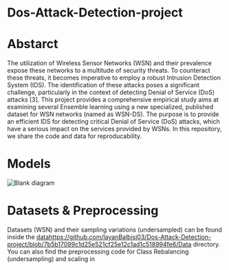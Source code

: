 # Dos-Attack-Detection-project

# Abstarct
The utilization of Wireless Sensor Networks (WSN) and their prevalence expose these networks to a multitude of security threats. To counteract these threats, it becomes imperative to employ a robust Intrusion Detection System (IDS). The identification of these attacks poses a significant challenge, particularly in the context of detecting Denial of Service (DoS) attacks [3].
This project provides a comprehensive empirical study aims at examining several Ensemble learning using a new specialized, published dataset for WSN networks (named as WSN-DS). The purpose is to provide an efficient IDS for detecting critical Denial of Service (DoS) attacks, which have a serious impact on the services provided by WSNs.
In this repository, we share the code and data for reproducability.


# Models
![Blank diagram](https://github.com/layanBalbisi03/Dos-Attack-Detection-project/assets/103776716/9c5c5a42-149e-489f-910f-893fbe324b7a)



# Datasets & Preprocessing
Datasets (WSN) and their sampling variations (undersampled) can be found inside the [data](https://github.com/layanBalbisi03/Dos-Attack-Detection-project/blob/7b5b17099c1d25e521cf25e12c1ad1c518994fe6/Data)https://github.com/layanBalbisi03/Dos-Attack-Detection-project/blob/7b5b17099c1d25e521cf25e12c1ad1c518994fe6/Data directory. You can also find the preprocessing code for Class Rebalancing (undersampling) and scaling in 


